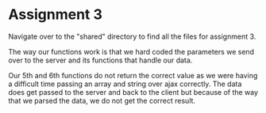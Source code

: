 # Assignment 3

Navigate over to the "shared" directory to find all the files for assignment 3.

The way our functions work is that we hard coded the parameters we send over to the server and its functions that handle our data.

Our 5th and 6th functions do not return the correct value as we were having a difficult time passing an array and string over ajax correctly.  The data does get passed to the server and back to the client but because of the way that we parsed the data, we do not get the correct result.

